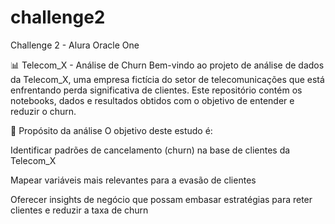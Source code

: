 # challenge2
Challenge 2 - Alura Oracle One

📊 Telecom_X - Análise de Churn
Bem-vindo ao projeto de análise de dados da Telecom_X, uma empresa fictícia do setor de telecomunicações que está enfrentando perda significativa de clientes. Este repositório contém os notebooks, dados e resultados obtidos com o objetivo de entender e reduzir o churn.

🎯 Propósito da análise
O objetivo deste estudo é:

Identificar padrões de cancelamento (churn) na base de clientes da Telecom_X

Mapear variáveis mais relevantes para a evasão de clientes

Oferecer insights de negócio que possam embasar estratégias para reter clientes e reduzir a taxa de churn


